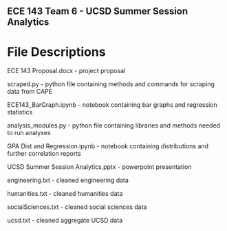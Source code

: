 ## ECE 143 Team 6 - UCSD Summer Session Analytics 

# File Descriptions

ECE 143 Proposal.docx - project proposal

scraped.py - python file containing methods and commands for scraping data from CAPE

ECE143_BarGraph.ipynb	 - notebook containing bar graphs and regression statistics

analysis_modules.py	- python file containing libraries and methods needed to run analyses

GPA Dist and Regression.ipynb	 - notebook containing distributions and further correlation reports

UCSD Summer Session Analytics.pptx - powerpoint presentation

engineering.txt - cleaned engineering data

humanities.txt	- cleaned humanities data

socialSciences.txt	- cleaned social sciences data

ucsd.txt - cleaned aggregate UCSD data
